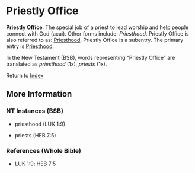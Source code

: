 # Priestly Office
**Priestly Office**. 
The special job of a priest to lead worship and help people connect with God (acai). 
Other forms include: 
*Priesthood*. 
Priestly Office is also referred to as: 
[Priesthood](Priesthood.md). 
Priestly Office is a subentry. The primary entry is 
[Priesthood](Priesthood.md). 




In the New Testament (BSB), words representing “Priestly Office” are translated as 
*priesthood* (1x), *priests* (1x). 


Return to [Index](00-Index.md)

## More Information

### NT Instances (BSB)

* priesthood (LUK 1:9)

* priests (HEB 7:5)



### References (Whole Bible)

* LUK 1:9; HEB 7:5



